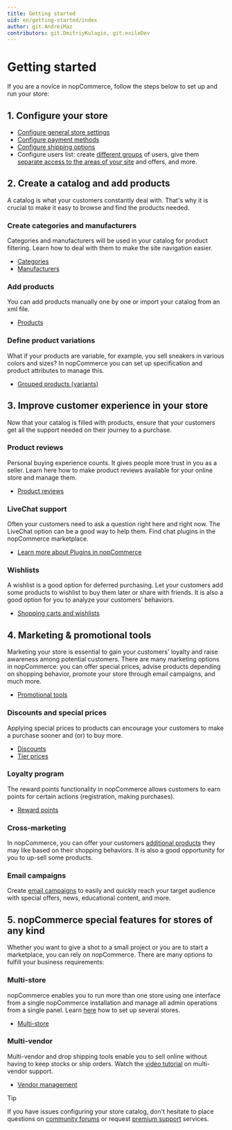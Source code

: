 ```yaml
---
title: Getting started
uid: en/getting-started/index
author: git.AndreiMaz
contributors: git.DmitriyKulagin, git.exileDev
---
```


# Getting started

If you are a novice in nopCommerce, follow the steps below to set up and run your store:

## 1. Configure your store

- [Configure general store settings](xref:en/getting-started/advanced-configuration/your-store-information)
- [Configure payment methods](xref:en/getting-started/configure-payments/payment-methods/index)
- [Configure shipping options](xref:en/getting-started/configure-shipping/index)
- Configure users list: create [different groups](xref:en/running-your-store/customer-management/customer-roles) of users, give them [separate access to the areas of your site](xref:en/running-your-store/customer-management/access-control-list) and offers, and more.

## 2. Create a catalog and add products

A catalog is what your customers constantly deal with. That's why it is crucial to make it easy to browse and find the products needed.

### Create categories and manufacturers

Categories and manufacturers  will be used in your catalog for product filtering. Learn how to deal with them to make the site navigation easier.

* [Categories](xref:en/running-your-store/catalog/categories)
* [Manufacturers](xref:en/running-your-store/catalog/manufacturers)

### Add products

You can add products manually one by one or import your catalog from an xml file.

* [Products](xref:en/running-your-store/catalog/products/index)

### Define product variations

What if your products are variable, for example, you sell sneakers in various colors and sizes? In nopCommerce you can set up specification and product attributes to manage this.

* [Grouped products (variants)](xref:en/running-your-store/catalog/products/grouped-products-variants)

## 3. Improve customer experience in your store

Now that your catalog is filled with products, ensure that your customers get all the support needed on their journey to a purchase.

### Product reviews

Personal buying experience counts. It gives people more trust in you as a seller. Learn here how to make product reviews available for your online store and manage them.

* [Product reviews](xref:en/running-your-store/catalog/products/product-reviews)

### LiveChat support

Often your customers need to ask a question right here and right now. The LiveChat option can be a good way to help them. Find chat plugins in the nopCommerce marketplace.

* [Learn more about Plugins in nopCommerce](xref:en/getting-started/advanced-configuration/plugins-in-nopcommerce)

### Wishlists

A wishlist is a good option for deferred purchasing. Let your customers add some products to wishlist to buy them later or share with friends. It is also a good option for you to analyze your customers' behaviors.

* [Shopping carts and wishlists](xref:en/running-your-store/order-management/shopping-carts-and-wishlists)

## 4. Marketing & promotional tools

Marketing your store is essential to gain your customers' loyalty and raise awareness among potential customers. There are many marketing options in nopCommerce: you can offer special prices, advise products depending on shopping behavior, promote your store through email campaigns, and much more.

* [Promotional tools](xref:en/running-your-store/promotional-tools/index)

### Discounts and special prices

Applying special prices to products can encourage your customers to make a purchase sooner and (or) to buy more.

* [Discounts](xref:en/running-your-store/promotional-tools/discounts)
* [Tier prices](xref:en/running-your-store/promotional-tools/tier-prices)

### Loyalty program

The reward points functionality in nopCommerce allows customers to earn points for certain actions (registration, making purchases).

* [Reward points](xref:en/running-your-store/promotional-tools/reward-points)

### Cross-marketing

In nopCommerce, you can offer your customers [additional products](xref:en/running-your-store/promotional-tools/cross-sells-and-related-products) they may like based on their shopping behaviors. It is also a good opportunity for you to up-sell some products.

### Email campaigns

Create [email campaigns](xref:en/running-your-store/promotional-tools/email-campaigns) to easily and quickly reach your target audience with special offers, news, educational content, and more.

## 5. nopCommerce special features for stores of any kind

Whether you want to give a shot to a small project or you are to start a marketplace, you can rely on nopCommerce. There are many options to fulfill your business requirements:

### Multi-store

nopCommerce enables you to run more than one store using one interface from a single nopCommerce installation and manage all admin operations from a single panel. Learn [here](xref:en/getting-started/advanced-configuration/multi-store) how to set up several stores.

* [Multi-store](xref:en/getting-started/advanced-configuration/multi-store)

### Multi-vendor

Multi-vendor and drop shipping tools enable you to sell online without having to keep stocks or ship orders. Watch the [video tutorial](https://www.youtube.com/watch?v=MH6r6tqfLF8&index=9&list=PLnL_aDfmRHwsbhj621A-RFb1KnzeFxYz4) on multi-vendor support.

* [Vendor management](xref:en/running-your-store/vendor-management)

> [!TIP]
> 
> If you have issues configuring your store catalog, don't hesitate to place questions on [community forums](http://www.nopcommerce.com/boards/forum/5/general-support) or request [premium support](http://www.nopcommerce.com/nopcommerce-premium-support-services) services.
